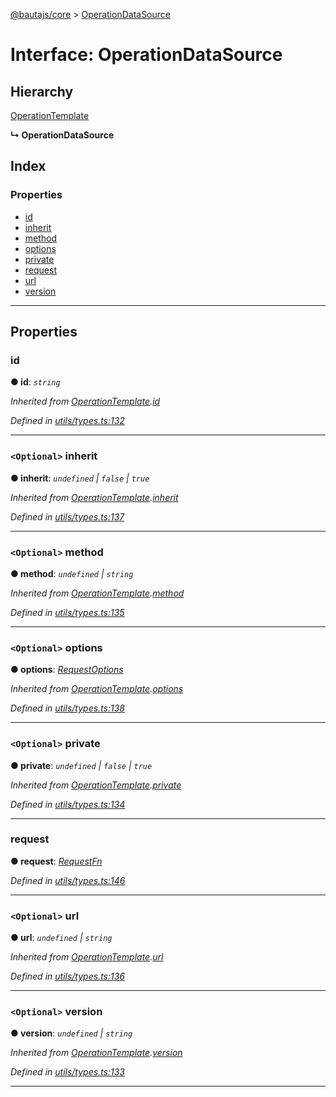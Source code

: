 [@bautajs/core](../README.md) > [OperationDataSource](../interfaces/operationdatasource.md)

# Interface: OperationDataSource

## Hierarchy

 [OperationTemplate](operationtemplate.md)

**↳ OperationDataSource**

## Index

### Properties

* [id](operationdatasource.md#id)
* [inherit](operationdatasource.md#inherit)
* [method](operationdatasource.md#method)
* [options](operationdatasource.md#options)
* [private](operationdatasource.md#private)
* [request](operationdatasource.md#request)
* [url](operationdatasource.md#url)
* [version](operationdatasource.md#version)

---

## Properties

<a id="id"></a>

###  id

**● id**: *`string`*

*Inherited from [OperationTemplate](operationtemplate.md).[id](operationtemplate.md#id)*

*Defined in [utils/types.ts:132](https://github.axa.com/Digital/bauta-nodejs/blob/167ddcc/packages/bautajs/src/utils/types.ts#L132)*

___
<a id="inherit"></a>

### `<Optional>` inherit

**● inherit**: *`undefined` \| `false` \| `true`*

*Inherited from [OperationTemplate](operationtemplate.md).[inherit](operationtemplate.md#inherit)*

*Defined in [utils/types.ts:137](https://github.axa.com/Digital/bauta-nodejs/blob/167ddcc/packages/bautajs/src/utils/types.ts#L137)*

___
<a id="method"></a>

### `<Optional>` method

**● method**: *`undefined` \| `string`*

*Inherited from [OperationTemplate](operationtemplate.md).[method](operationtemplate.md#method)*

*Defined in [utils/types.ts:135](https://github.axa.com/Digital/bauta-nodejs/blob/167ddcc/packages/bautajs/src/utils/types.ts#L135)*

___
<a id="options"></a>

### `<Optional>` options

**● options**: *[RequestOptions](requestoptions.md)*

*Inherited from [OperationTemplate](operationtemplate.md).[options](operationtemplate.md#options)*

*Defined in [utils/types.ts:138](https://github.axa.com/Digital/bauta-nodejs/blob/167ddcc/packages/bautajs/src/utils/types.ts#L138)*

___
<a id="private"></a>

### `<Optional>` private

**● private**: *`undefined` \| `false` \| `true`*

*Inherited from [OperationTemplate](operationtemplate.md).[private](operationtemplate.md#private)*

*Defined in [utils/types.ts:134](https://github.axa.com/Digital/bauta-nodejs/blob/167ddcc/packages/bautajs/src/utils/types.ts#L134)*

___
<a id="request"></a>

###  request

**● request**: *[RequestFn](requestfn.md)*

*Defined in [utils/types.ts:146](https://github.axa.com/Digital/bauta-nodejs/blob/167ddcc/packages/bautajs/src/utils/types.ts#L146)*

___
<a id="url"></a>

### `<Optional>` url

**● url**: *`undefined` \| `string`*

*Inherited from [OperationTemplate](operationtemplate.md).[url](operationtemplate.md#url)*

*Defined in [utils/types.ts:136](https://github.axa.com/Digital/bauta-nodejs/blob/167ddcc/packages/bautajs/src/utils/types.ts#L136)*

___
<a id="version"></a>

### `<Optional>` version

**● version**: *`undefined` \| `string`*

*Inherited from [OperationTemplate](operationtemplate.md).[version](operationtemplate.md#version)*

*Defined in [utils/types.ts:133](https://github.axa.com/Digital/bauta-nodejs/blob/167ddcc/packages/bautajs/src/utils/types.ts#L133)*

___


